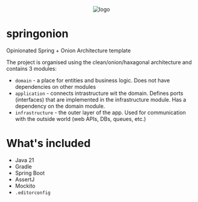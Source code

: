 <p align='center'>
    <img src="https://github.com/rkondratowicz/springonion/assets/2472141/e28e8f06-86e6-4244-aee1-adfd06b1063d" alt="logo"/>
</p>

# springonion
Opinionated Spring + Onion Architecture template

The project is organised using the clean/onion/haxagonal architecture and contains 3 modules:
- `domain` - a place for entities and business logic. Does not have dependencies on other modules
- `application` - connects intrastructure wit the domain. Defines ports (interfaces) that are implemented in the infrastructure module. Has a dependency on the domain module.
- `infrastructure` - the outer layer of the app. Used for communication with the outside world (web APIs, DBs, queues, etc.)

# What's included
- Java 21
- Gradle
- Spring Boot
- AssertJ
- Mockito
- `.editorconfig`
